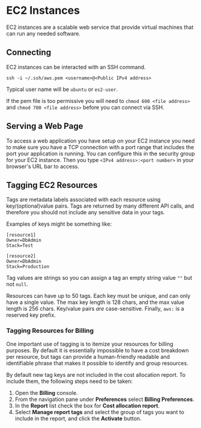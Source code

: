 # EC2 Instances

EC2 instances are a scalable web service that provide virtual machines that can run any needed software.

## Connecting

EC2 instances can be interacted with an SSH command.

`ssh -i ~/.ssh/aws.pem <username>@<Public IPv4 address>`

Typical user name will be `ubuntu` or `es2-user`.

If the pem file is too permissive you will need to `chmod 600 <file address>` and `chmod 700 <file address>` before you can connect via SSH.

## Serving a Web Page

To access a web application you have setup on your EC2 instance you need to make sure you have a TCP connection with a port range that includes the port your application is running. You can configure this in the security group for your EC2 instance. Then you type `<IPv4 address>:<port number>` in your browser's URL bar to access.

## Tagging EC2 Resources

Tags are metadata labels associated with each resource using key/(optional)value pairs. Tags are returned by many different API calls, and therefore you should not include any sensitive data in your tags.

Examples of keys might be something like:

```
[resource1]
Owner=DbAdmin
Stack=Test

[resource2]
Owner=DbAdmin
Stack=Production
```

Tag values are strings so you can assign a tag an empty string value `""` but not `null`.

Resources can have up to 50 tags. Each key must be unique, and can only have a single value. The max key length is 128 chars, and the max value length is 256 chars. Key/value pairs *are* case-sensitive. Finally, `aws:` is a reserved key prefix.

### Tagging Resources for Billing

One important use of tagging is to itemize your resources for billing purposes. By default it is essentially impossible to have a cost breakdown per resource, but tags can provide a human-friendly readable and identifiable phrase that makes it possible to identify and group resources.

By default new tag keys are not included in the cost allocation report. To include them, the following steps need to be taken:

1. Open the **Billing** console.
2. From the navigation pane under **Preferences** select **Billing Preferences**.
3. In the **Report** list check the box for **Cost allocation report**.
4. Select **Manage report tags** and select the group of tags you want to include in the report, and click the **Activate** button.
